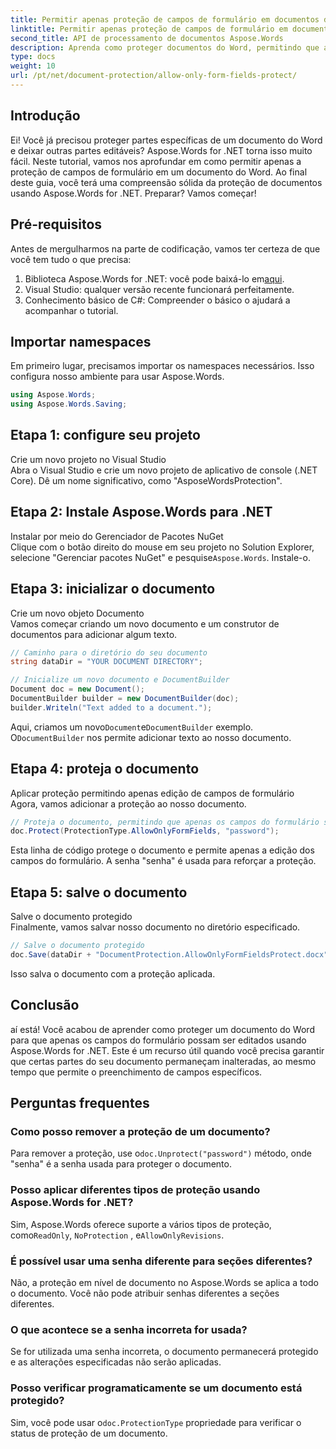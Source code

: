 ```yaml
---
title: Permitir apenas proteção de campos de formulário em documentos do Word
linktitle: Permitir apenas proteção de campos de formulário em documentos do Word
second_title: API de processamento de documentos Aspose.Words
description: Aprenda como proteger documentos do Word, permitindo que apenas campos de formulário sejam editados usando Aspose.Words for .NET. Siga nosso guia para garantir que seus documentos sejam seguros e facilmente editáveis.
type: docs
weight: 10
url: /pt/net/document-protection/allow-only-form-fields-protect/
---
```

## Introdução

Ei! Você já precisou proteger partes específicas de um documento do Word e deixar outras partes editáveis? Aspose.Words for .NET torna isso muito fácil. Neste tutorial, vamos nos aprofundar em como permitir apenas a proteção de campos de formulário em um documento do Word. Ao final deste guia, você terá uma compreensão sólida da proteção de documentos usando Aspose.Words for .NET. Preparar? Vamos começar!

## Pré-requisitos

Antes de mergulharmos na parte de codificação, vamos ter certeza de que você tem tudo o que precisa:

1.  Biblioteca Aspose.Words for .NET: você pode baixá-lo em[aqui](https://releases.aspose.com/words/net/).
2. Visual Studio: qualquer versão recente funcionará perfeitamente.
3. Conhecimento básico de C#: Compreender o básico o ajudará a acompanhar o tutorial.

## Importar namespaces

Em primeiro lugar, precisamos importar os namespaces necessários. Isso configura nosso ambiente para usar Aspose.Words.

```csharp
using Aspose.Words;
using Aspose.Words.Saving;
```

## Etapa 1: configure seu projeto

Crie um novo projeto no Visual Studio  
Abra o Visual Studio e crie um novo projeto de aplicativo de console (.NET Core). Dê um nome significativo, como "AsposeWordsProtection".

## Etapa 2: Instale Aspose.Words para .NET

Instalar por meio do Gerenciador de Pacotes NuGet  
Clique com o botão direito do mouse em seu projeto no Solution Explorer, selecione "Gerenciar pacotes NuGet" e pesquise`Aspose.Words`. Instale-o.

## Etapa 3: inicializar o documento

Crie um novo objeto Documento  
Vamos começar criando um novo documento e um construtor de documentos para adicionar algum texto.

```csharp
// Caminho para o diretório do seu documento
string dataDir = "YOUR DOCUMENT DIRECTORY";

// Inicialize um novo documento e DocumentBuilder
Document doc = new Document();
DocumentBuilder builder = new DocumentBuilder(doc);
builder.Writeln("Text added to a document.");
```

 Aqui, criamos um novo`Document`e`DocumentBuilder` exemplo. O`DocumentBuilder` nos permite adicionar texto ao nosso documento.

## Etapa 4: proteja o documento

Aplicar proteção permitindo apenas edição de campos de formulário  
Agora, vamos adicionar a proteção ao nosso documento.

```csharp
// Proteja o documento, permitindo que apenas os campos do formulário sejam editados
doc.Protect(ProtectionType.AllowOnlyFormFields, "password");
```

Esta linha de código protege o documento e permite apenas a edição dos campos do formulário. A senha "senha" é usada para reforçar a proteção.

## Etapa 5: salve o documento

Salve o documento protegido  
Finalmente, vamos salvar nosso documento no diretório especificado.

```csharp
// Salve o documento protegido
doc.Save(dataDir + "DocumentProtection.AllowOnlyFormFieldsProtect.docx");
```

Isso salva o documento com a proteção aplicada.

## Conclusão

aí está! Você acabou de aprender como proteger um documento do Word para que apenas os campos do formulário possam ser editados usando Aspose.Words for .NET. Este é um recurso útil quando você precisa garantir que certas partes do seu documento permaneçam inalteradas, ao mesmo tempo que permite o preenchimento de campos específicos.

## Perguntas frequentes

###	 Como posso remover a proteção de um documento?  
 Para remover a proteção, use o`doc.Unprotect("password")` método, onde "senha" é a senha usada para proteger o documento.

###	 Posso aplicar diferentes tipos de proteção usando Aspose.Words for .NET?  
 Sim, Aspose.Words oferece suporte a vários tipos de proteção, como`ReadOnly`, `NoProtection` , e`AllowOnlyRevisions`.

###	 É possível usar uma senha diferente para seções diferentes?  
Não, a proteção em nível de documento no Aspose.Words se aplica a todo o documento. Você não pode atribuir senhas diferentes a seções diferentes.

###	 O que acontece se a senha incorreta for usada?  
Se for utilizada uma senha incorreta, o documento permanecerá protegido e as alterações especificadas não serão aplicadas.

###	 Posso verificar programaticamente se um documento está protegido?  
 Sim, você pode usar o`doc.ProtectionType` propriedade para verificar o status de proteção de um documento.
